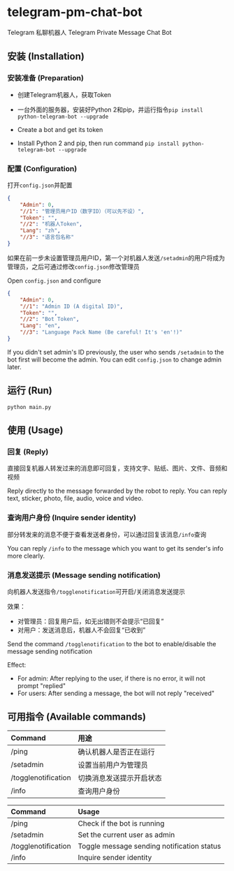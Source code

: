 # telegram-pm-chat-bot
Telegram 私聊机器人
Telegram Private Message Chat Bot

## 安装 (Installation)

### 安装准备 (Preparation)
* 创建Telegram机器人，获取Token
* 一台外面的服务器，安装好Python 2和pip，并运行指令`pip install python-telegram-bot --upgrade`

* Create a bot and get its token
* Install Python 2 and pip, then run command `pip install python-telegram-bot --upgrade`

### 配置 (Configuration)
打开`config.json`并配置
```json
{
    "Admin": 0,
    "//1": "管理员用户ID（数字ID）（可以先不设）",
    "Token": "",
    "//2": "机器人Token",
    "Lang": "zh",
    "//3": "语言包名称"
}
```
如果在前一步未设置管理员用户ID，第一个对机器人发送`/setadmin`的用户将成为管理员，之后可通过修改`config.json`修改管理员

Open `config.json` and configure
```json
{
    "Admin": 0,
    "//1": "Admin ID (A digital ID)",
    "Token": "",
    "//2": "Bot Token",
    "Lang": "en",
    "//3": "Language Pack Name (Be careful! It's 'en'!)"
}
```
If you didn't set admin's ID previously, the user who sends `/setadmin` to the bot first will become the admin. You can edit `config.json` to change admin later.

## 运行 (Run)
```
python main.py
```

## 使用 (Usage)

### 回复 (Reply)
直接回复机器人转发过来的消息即可回复，支持文字、贴纸、图片、文件、音频和视频

Reply directly to the message forwarded by the robot to reply. You can reply text, sticker, photo, file, audio, voice and video.

### 查询用户身份 (Inquire sender identity)
部分转发来的消息不便于查看发送者身份，可以通过回复该消息`/info`查询

You can reply `/info` to the message which you want to get its sender's info more clearly.

### 消息发送提示 (Message sending notification)
向机器人发送指令`/togglenotification`可开启/关闭消息发送提示

效果：
* 对管理员：回复用户后，如无出错则不会提示“已回复”
* 对用户：发送消息后，机器人不会回复“已收到”

Send the command `/togglenotification` to the bot to enable/disable the message sending notification

Effect:
* For admin: After replying to the user, if there is no error, it will not prompt "replied"
* For users: After sending a message, the bot will not reply "received"

## 可用指令 (Available commands)
| Command             | 用途                   |
| :---                | :---                   |
| /ping               | 确认机器人是否正在运行   |
| /setadmin           | 设置当前用户为管理员     |
| /togglenotification | 切换消息发送提示开启状态 |
| /info               | 查询用户身份            |

| Command             | Usage                                      |
| :---                | :---                                       |
| /ping               | Check if the bot is running                |
| /setadmin           | Set the current user as admin              |
| /togglenotification | Toggle message sending notification status |
| /info               | Inquire sender identity                    |
